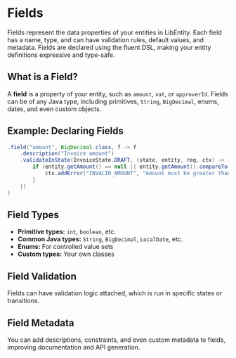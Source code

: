 # Fields

Fields represent the data properties of your entities in LibEntity. Each field has a name, type, and can have validation rules, default values, and metadata. Fields are declared using the fluent DSL, making your entity definitions expressive and type-safe.

## What is a Field?

A **field** is a property of your entity, such as `amount`, `vat`, or `approverId`. Fields can be of any Java type, including primitives, `String`, `BigDecimal`, enums, dates, and even custom objects.

## Example: Declaring Fields

```java
.field("amount", BigDecimal.class, f -> f
    .description("Invoice amount")
    .validateInState(InvoiceState.DRAFT, (state, entity, req, ctx) -> {
        if (entity.getAmount() == null || entity.getAmount().compareTo(BigDecimal.ZERO) <= 0) {
            ctx.addError("INVALID_AMOUNT", "Amount must be greater than zero");
        }
    })
)
```

## Field Types

- **Primitive types:** `int`, `boolean`, etc.
- **Common Java types:** `String`, `BigDecimal`, `LocalDate`, etc.
- **Enums:** For controlled value sets
- **Custom types:** Your own classes

## Field Validation

Fields can have validation logic attached, which is run in specific states or transitions.

## Field Metadata

You can add descriptions, constraints, and even custom metadata to fields, improving documentation and API generation.